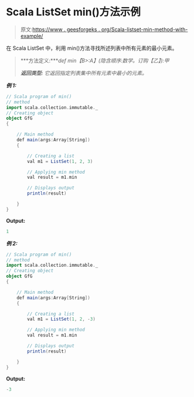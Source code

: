 # Scala ListSet min()方法示例

> 原文:[https://www . geesforgeks . org/Scala-listset-min-method-with-example/](https://www.geeksforgeeks.org/scala-listset-min-method-with-example/)

在 Scala ListSet 中，利用 min()方法寻找所述列表中所有元素的最小元素。

> ***方法定义:****def min【B>:A】(隐含顺序:数学。订购【乙】):甲*
> 
> ***返回类型:*** *它返回指定列表集中所有元素中最小的元素。*

***例 1:***

```scala
// Scala program of min() 
// method 
import scala.collection.immutable._
// Creating object 
object GfG 
{ 

    // Main method 
    def main(args:Array[String]) 
    { 

        // Creating a list 
        val m1 = ListSet(1, 2, 3) 

        // Applying min method 
        val result = m1.min 

        // Displays output 
        println(result) 

    } 
} 
```

**Output:**

```scala
1

```

***例 2:***

```scala
// Scala program of min() 
// method 
import scala.collection.immutable._
// Creating object 
object GfG 
{ 

    // Main method 
    def main(args:Array[String]) 
    { 

        // Creating a list 
        val m1 = ListSet(1, 2, -3) 

        // Applying min method 
        val result = m1.min 

        // Displays output 
        println(result) 

    } 
} 
```

**Output:**

```scala
-3

```